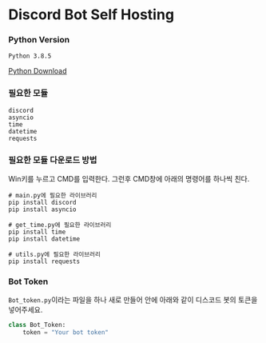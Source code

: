 # Discord Bot Self Hosting

### Python Version

```Python 3.8.5```

[Python Download](https://www.python.org/downloads/)

### 필요한 모듈

```
discord
asyncio
time
datetime
requests
```

### 필요한 모듈 다운로드 방법

Win키를 누르고 CMD를 입력한다.
그런후 CMD창에 아래의 명령어를 하나씩 친다.
```
# main.py에 필요한 라이브러리
pip install discord
pip install asyncio

# get_time.py에 필요한 라이브러리
pip install time
pip install datetime

# utils.py에 필요한 라이브러리
pip install requests
```

### Bot Token

`Bot_token.py`이라는 파일을 하나 새로 만들어 안에 아래와 같이 디스코드 봇의 토큰을 넣어주세요.

```python
class Bot_Token:
    token = "Your bot token"
```